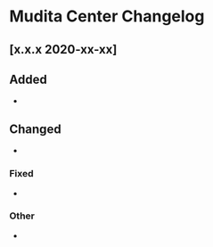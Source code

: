 # Mudita Center Changelog

## [x.x.x 2020-xx-xx]

## Added

- 

## Changed

- 

### Fixed

- 

### Other

- 